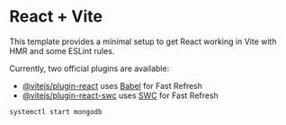 # React + Vite

This template provides a minimal setup to get React working in Vite with HMR and some ESLint rules.

Currently, two official plugins are available:

-  [@vitejs/plugin-react](https://github.com/vitejs/vite-plugin-react/blob/main/packages/plugin-react/README.md) uses [Babel](https://babeljs.io/) for Fast Refresh
-  [@vitejs/plugin-react-swc](https://github.com/vitejs/vite-plugin-react-swc) uses [SWC](https://swc.rs/) for Fast Refresh

`systemctl start mongodb    `
